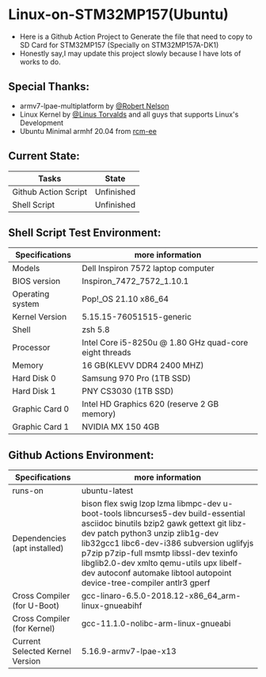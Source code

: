 # Linux-on-STM32MP157(Ubuntu)

- Here is a Github Action Project to Generate the file that need to copy to SD Card for STM32MP157 
  (Specially on STM32MP157A-DK1)
- Honestly say,I may update this project slowly because I have lots of works to do.

## Special Thanks:
- armv7-lpae-multiplatform by [@Robert Nelson](https://github.com/RobertCNelson)
- Linux Kernel by [@Linus Torvalds](https://github.com/torvalds) and all guys that supports Linux's Development
- Ubuntu Minimal armhf 20.04 from [rcm-ee](https://rcn-ee.com/)

## Current State:
|Tasks|State|
| ----- | ----- |
| Github Action Script | Unfinished |
| Shell Script | Unfinished |

## Shell Script Test Environment:
| Specifications | more information |
| -------- | ------------------------------------------------------------ |
| Models | Dell Inspiron 7572 laptop computer | 
| BIOS version | Inspiron_7472_7572_1.10.1 |
| Operating system | Pop!_OS 21.10 x86_64 |
| Kernel Version | 5.15.15-76051515-generic |
| Shell | zsh 5.8 |
| Processor | Intel Core i5-8250u @ 1.80 GHz quad-core eight threads |
| Memory | 16 GB(KLEVV DDR4 2400 MHZ) |
| Hard Disk 0 | Samsung 970 Pro (1TB SSD) |
| Hard Disk 1 | PNY CS3030 (1TB SSD) |
| Graphic Card 0 |  Intel HD Graphics 620 (reserve 2 GB memory) |
| Graphic Card 1 | NVIDIA MX 150 4GB |

## Github Actions Environment:

| Specifications | more information |
| -------- | ------------------------------------------------------------ |
| runs-on | ubuntu-latest |
| Dependencies (apt installed) | bison flex swig lzop lzma libmpc-dev u-boot-tools libncurses5-dev build-essential asciidoc binutils bzip2 gawk gettext git libz-dev patch python3 unzip zlib1g-dev lib32gcc1 libc6-dev-i386 subversion uglifyjs p7zip p7zip-full msmtp libssl-dev texinfo libglib2.0-dev xmlto qemu-utils upx libelf-dev autoconf automake libtool autopoint device-tree-compiler antlr3 gperf |
| Cross Compiler (for U-Boot) | gcc-linaro-6.5.0-2018.12-x86_64_arm-linux-gnueabihf |
| Cross Compiler (for Kernel) | gcc-11.1.0-nolibc-arm-linux-gnueabi |
| Current Selected Kernel Version | 5.16.9-armv7-lpae-x13 |
